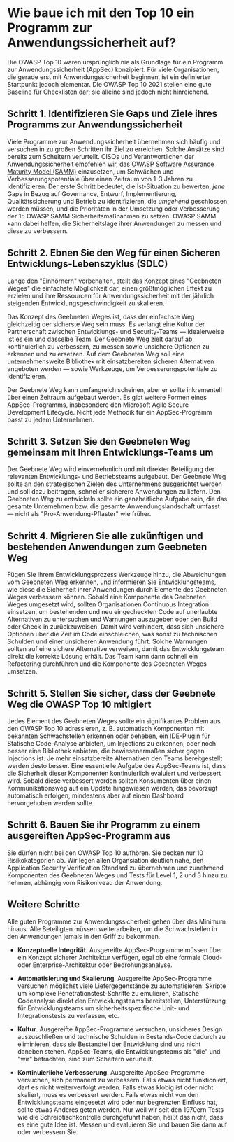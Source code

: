 # Wie baue ich mit den Top 10 ein Programm zur Anwendungssicherheit auf?

Die OWASP Top 10 waren ursprünglich nie als Grundlage für ein Programm zur Anwendungssicherheit (AppSec) konzipiert. 
Für viele Organisationen, die gerade erst mit Anwendungssicherheit beginnen, ist ein definierter Startpunkt jedoch elementar.
Die OWASP Top 10 2021 stellen eine gute Baseline für Checklisten dar; sie alleine sind jedoch nicht hinreichend.

## Schritt 1. Identifizieren Sie Gaps und Ziele ihres Programms zur Anwendungssicherheit

Viele Programme zur Anwendungssicherheit übernehmen sich häufig
und versuchen in zu großen Schritten ihr Ziel zu erreichen.
Solche Ansätze sind bereits zum Scheitern verurteilt.
CISOs und Verantwortlichen der Anwendungssicherheit empfehlen wir,
das [OWASP Software Assurance Maturity Model (SAMM)](https://owaspsamm.org) einzusetzen,
um Schwächen und Verbesserungspotentiale über einen Zeitraum von 1-3 Jahren zu identifizieren.
Der erste Schritt bedeutet, die Ist-Situation zu bewerten,
*jene* Gaps in Bezug auf Governance, Entwurf, Implementierung, Qualitätssicherung und Betrieb zu identifizieren,
die *umgehend* geschlossen werden müssen,
und die Prioritäten in der Umsetzung oder Verbesserung der 15 OWASP SAMM Sicherheitsmaßnahmen zu setzen.
OWASP SAMM kann dabei helfen, 
die Sicherheitslage ihrer Anwendungen zu messen und diese zu verbessern.

## Schritt 2. Ebnen Sie den Weg für einen Sicheren Entwicklungs-Lebenszyklus (SDLC)

Lange den "Einhörnern" vorbehalten, stellt das Konzept eines "Geebneten Weges" die einfachste Möglichkeit dar,
einen größtmöglichen Effekt zu erzielen
und ihre Ressourcen für Anwendungssicherheit mit der jährlich steigenden Entwicklungsgeschwindigkeit zu skalieren.

Das Konzept des Geebneten Weges ist,
dass der einfachste Weg gleichzeitig der sicherste Weg sein muss.
Es verlangt eine Kultur der Partnerschaft zwischen Entwicklungs- und Security-Teams —
idealerweise ist es ein und dasselbe Team.
Der Geebnete Weg zielt darauf ab,
kontinuierlich zu verbessern, zu messen sowie unsichere Optionen zu erkennen und zu ersetzen.
Auf dem Geebneten Weg soll eine unternehmensweite Bibliothek mit einsatzbereiten sicheren Alternativen angeboten werden
— sowie Werkzeuge, um Verbesserungspotentiale zu identifizieren.

Der Geebnete Weg kann umfangreich scheinen,
aber er sollte inkrementell über einen Zeitraum aufgebaut werden.
Es gibt weitere Formen eines AppSec-Programms,
insbesondere den Microsoft Agile Secure Development Lifecycle.
Nicht jede Methodik für ein AppSec-Programm passt zu jedem Unternehmen.

## Schritt 3. Setzen Sie den Geebneten Weg gemeinsam mit Ihren Entwicklungs-Teams um

Der Geebnete Weg wird einvernehmlich und mit direkter Beteiligung
der relevanten Entwicklungs- und Betriebsteams aufgebaut.
Der Geebnete Weg sollte an den strategischen Zielen des Unternehmens ausgerichtet werden
und soll dazu beitragen, schneller sicherere Anwendungen zu liefern.
Den Geebneten Weg zu entwickeln sollte ein ganzheitliche Aufgabe sein,
die das gesamte Unternehmen bzw. die gesamte Anwendungslandschaft umfasst
— nicht als "Pro-Anwendung-Pflaster" wie früher.

## Schritt 4. Migrieren Sie alle zukünftigen und bestehenden Anwendungen zum Geebneten Weg

Fügen Sie ihrem Entwicklungsprozess Werkzeuge hinzu,
die Abweichungen vom Geebneten Weg erkennen,
und informieren Sie Entwicklungsteams,
wie diese die Sicherheit ihrer Anwendungen durch Elemente des Geebneten Weges verbessern können.
Sobald eine Komponente des Geebneten Weges umgesetzt wird,
sollten Organisationen Continuous Integration einsetzen,
um bestehenden und neu eingecheckten Code auf unerlaubte Alternativen zu untersuchen
und Warnungen auszugeben oder den Build oder Check-in zurückzuweisen.
Damit wird verhindert,
dass sich unsichere Optionen über die Zeit im Code einschleichen,
was sonst zu technischen Schulden und einer unsicheren Anwendung führt.
Solche Warnungen sollten auf eine sichere Alternative verweisen,
damit das Entwicklungsteam direkt die korrekte Lösung erhält.
Das Team kann dann schnell ein Refactoring durchführen
und die Komponente des Geebneten Weges umsetzen.

## Schritt 5. Stellen Sie sicher, dass der Geebnete Weg die OWASP Top 10 mitigiert

Jedes Element des Geebneten Weges sollte ein signifikantes Problem aus den OWASP Top 10 adressieren,
z. B. automatisch Komponenten mit bekannten Schwachstellen erkennen oder beheben,
ein IDE-Plugin für Statische Code-Analyse anbieten, um Injections zu erkennen,
oder noch besser eine Bibliothek anbieten, die bewiesenermaßen sicher gegen Injections ist.
Je mehr einsatzbereite Alternativen den Teams bereitgestellt werden desto besser.
Eine essentielle Aufgabe des AppSec-Teams ist,
dass die Sicherheit dieser Komponenten kontinuierlich evaluiert und verbessert wird.
Sobald diese verbessert werden sollten Konsumenten über einen Kommunikationsweg auf ein Update hingewiesen werden,
das bevorzugt automatisch erfolgen, mindestens aber auf einem Dashboard hervorgehoben werden sollte.


## Schritt 6. Bauen Sie ihr Programm zu einem ausgereiften AppSec-Programm aus

Sie dürfen nicht bei den OWASP Top 10 aufhören.
Sie decken nur 10 Risikokategorien ab.
Wir legen allen Organsiation deutlich nahe,
den Application Security Verification Standard zu übernehmen
und zunehmend Komponenten des Geebneten Weges und Tests für Level 1, 2 und 3 hinzu zu nehmen,
abhängig vom Risikoniveau der Anwendung.


## Weitere Schritte

Alle guten Programme zur Anwendungssicherheit gehen über das Minimum hinaus.
Alle Beteiligten müssen weiterarbeiten, um die Schwachstellen in den Anwendungen jemals in den Griff zu bekommen.

-   **Konzeptuelle Integrität**. Ausgereifte AppSec-Programme müssen über ein Konzept sicherer Architektur verfügen,
egal ob eine formale Cloud- oder Enterprise-Architektur oder Bedrohungsanalyse.

-   **Automatisierung und Skalierung**.
    Ausgereifte AppSec-Programme versuchen möglichst viele Liefergegenstände zu automatisieren:
Skripte um komplexe Penetrationstest-Schritte zu emulieren,
Statische Codeanalyse direkt den Entwicklungsteams bereitstellen,
Unterstützung für Entwicklungsteams um sicherheitsspezifische Unit- und Integrationstests zu verfassen, etc.

-   **Kultur**.
    Ausgereifte AppSec-Programme versuchen, unsicheres Design auszuschließen
und technische Schulden in Bestands-Code dadurch zu eliminieren,
dass sie Bestandteil der Entwicklung sind und nicht daneben stehen.
AppSec-Teams, die Entwicklungsteams als "die" und "wir" betrachten, sind zum Scheitern verurteilt.

-   **Kontinuierliche Verbesserung**.
    Ausgereifte AppSec-Programme versuchen, sich permanent zu verbessern.
Falls etwas nicht funktioniert, darf es nicht weiterverfolgt werden.
Falls etwas klobig ist oder nicht skaliert, muss es verbessert werden.
Falls etwas nicht von den Entwicklungsteams eingesetzt wird oder nur begrenzten Einfluss hat, sollte etwas Anderes getan werden.
Nur weil wir seit den 1970ern Tests wie die Schreibtischkontrolle durchgeführt haben,
heißt das nicht, dass es eine gute Idee ist.
Messen und evaluieren Sie und bauen Sie dann auf oder verbessern Sie.
